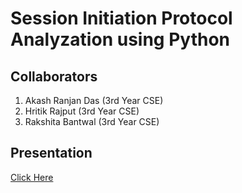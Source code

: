 # Session Initiation Protocol Analyzation using Python

## Collaborators
1. Akash Ranjan Das (3rd Year CSE)
2. Hritik Rajput (3rd Year CSE)
3. Rakshita Bantwal (3rd Year CSE)

## Presentation
[Click Here](https://www.python4networkengineers.com/posts/wireshark/analyzing_wireshark_data_with_pandas/)

